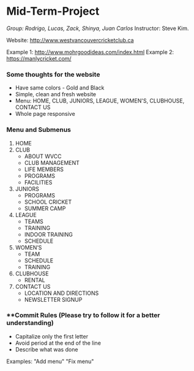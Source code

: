 # Mid-Term-Project

*Group: Rodrigo, Lucas, Zack, Shinya, Juan Carlos*
Instructor: Steve Kim.

Website: http://www.westvancouvercricketclub.ca

Example 1: http://www.mohrgoodideas.com/index.html
Example 2: https://manlycricket.com/

### **Some thoughts for the website**

  - Have same colors - Gold and Black
  - Simple, clean and fresh website
  - Menu: HOME, CLUB, JUNIORS, LEAGUE, WOMEN'S, CLUBHOUSE, CONTACT US
  - Whole page responsive

### **Menu and Submenus**
1. HOME
2. CLUB
    - ABOUT WVCC
    - CLUB MANAGEMENT
    - LIFE MEMBERS
    - PROGRAMS
    - FACILITIES
3. JUNIORS
    - PROGRAMS
    - SCHOOL CRICKET
    - SUMMER CAMP
4. LEAGUE
    - TEAMS
    - TRAINING
    - INDOOR TRAINING
    - SCHEDULE
5. WOMEN’S
    - TEAM
    - SCHEDULE
    - TRAINING
6. CLUBHOUSE
    - RENTAL
7. CONTACT US
    - LOCATION AND DIRECTIONS
    - NEWSLETTER SIGNUP

### **Commit Rules (Please try to follow it for a better understanding)
- Capitalize only the first letter
- Avoid period at the end of the line
- Describe what was done

Examples: "Add menu" "Fix menu"
